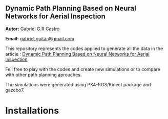 ## Dynamic Path Planning Based on Neural Networks for Aerial Inspection

**Autor:** Gabriel G.R Castro

**Email:** gabriel.guitar@gmail.com

This repository represents the codes applied to generate all the data in the article : [Dynamic Path Planning Based on Neural Networks for Aerial Inspection](https://link.springer.com/article/10.1007/s40313-022-00941-y)

Fell free to play with the codes and create new simulations or to compare with other path planning aprouches.

The simulations were generated using PX4-ROS/Kinect package and gazebo7.

# Installations

